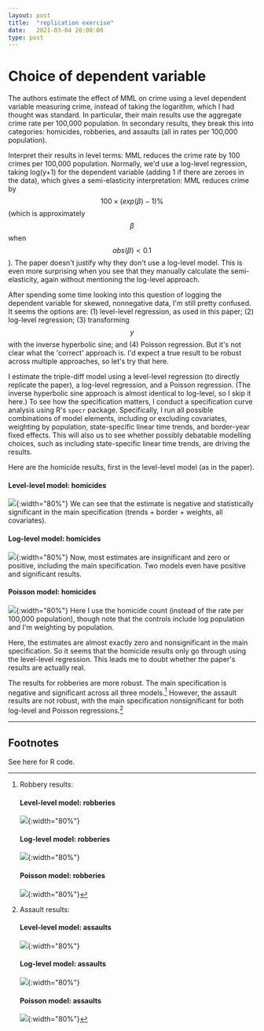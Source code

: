```yaml
---
layout: post
title:  "replication exercise"
date:   2021-03-04 20:00:00
type: post
---
```


Choice of dependent variable
============================

The authors estimate the effect of MML on crime using a level dependent variable measuring crime, instead of taking the logarithm, which I had thought was standard.
In particular, their main results use the aggregate crime rate per 100,000 population. In secondary results, they break this into categories: homicides, robberies, and assaults (all in rates per 100,000 population).

Interpret their results in level terms: MML reduces the crime rate by 100 crimes per 100,000 population.
Normally, we'd use a log-level regression, taking log(y+1) for the dependent variable (adding 1 if there are zeroes in the data), which gives a semi-elasticity interpretation: MML reduces crime by $$100 \times (exp(\beta)-1) \%$$ (which is approximately $$\beta$$ when $$abs(\beta)<0.1$$).
The paper doesn't justify why they don't use a log-level model. This is even more surprising when you see that they manually calculate the semi-elasticity, again without mentioning the log-level approach.

<!-- see Dell drug war paper for use of log(hom+1) -->

After spending some time looking into this question of logging the dependent variable for skewed, nonnegative data, I'm still pretty confused.
It seems the options are: (1) level-level regression, as used in this paper; (2) log-level regression; (3) transforming $$y$$ with the inverse hyperbolic sine; and (4) Poisson regression. But it's not clear what the 'correct' approach is.
I'd expect a true result to be robust across multiple approaches, so let's try that here.

I estimate the triple-diff model using a level-level regression (to directly replicate the paper), a log-level regression, and a Poisson regression. (The inverse hyperbolic sine approach is almost identical to log-level, so I skip it here.)
To see how the specification matters, I conduct a specification curve analysis using R's `specr` package. Specifically, I run all possible combinations of model elements, including or excluding covariates, weighting by population, state-specific linear time trends, and border-year fixed effects.
This will also us to see whether possibly debatable modelling choices, such as including state-specific linear time trends, are driving the results.
 <!-- eg, including time trends and weighting by population, but excluding covariates. -->

Here are the homicide results, first in the level-level model (as in the paper).

#### Level-level model: homicides
![](https://michaelwiebe.com/assets/mml/hom_level.png){:width="80%"}
We can see that the estimate is negative and statistically significant in the main specification (trends + border + weights, all covariates).

#### Log-level model: homicides
![](https://michaelwiebe.com/assets/mml/hom_log.png){:width="80%"}
Now, most estimates are insignificant and zero or positive, including the main specification.
Two models even have positive and significant results.

#### Poisson model: homicides
![](https://michaelwiebe.com/assets/mml/hom_pois.png){:width="80%"}
Here I use the homicide count (instead of the rate per 100,000 population), though note that the controls include log population and I'm weighting by population.
<!-- In any case, the results are similar with the homicide rate -->
Here, the estimates are almost exactly zero and nonsignificant in the main specification.
So it seems that the homicide results only go through using the level-level regression.
This leads me to doubt whether the paper's results are actually real.

The results for robberies are more robust. The main specification is negative and significant across all three models.[^1]
However, the assault results are not robust, with the main specification nonsignificant for both log-level and Poisson regressions.[^2]


------------------

Footnotes
---------
See here for R code.

[^1]: Robbery results:
    #### Level-level model: robberies
    ![](https://michaelwiebe.com/assets/mml/rob_level.png){:width="80%"}

    #### Log-level model: robberies
    ![](https://michaelwiebe.com/assets/mml/rob_log.png){:width="80%"}

    #### Poisson model: robberies
    ![](https://michaelwiebe.com/assets/mml/rob_pois.png){:width="80%"}


[^2]: Assault results:
    #### Level-level model: assaults
    ![](https://michaelwiebe.com/assets/mml/ass_level.png){:width="80%"}

    #### Log-level model: assaults
    ![](https://michaelwiebe.com/assets/mml/ass_log.png){:width="80%"}

    #### Poisson model: assaults
    ![](https://michaelwiebe.com/assets/mml/ass_pois.png){:width="80%"}
